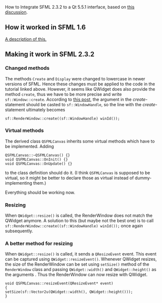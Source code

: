 

How to Integrate SFML 2.3.2 to a Qt 5.5.1 interface, based on [this discussion](http://en.sfml-dev.org/forums/index.php?topic=19163.msg138575#msg138575).

How it worked in SFML 1.6
-------------------------

[A description of this.](http://www.sfml-dev.org/tutorials/1.6/graphics-qt.php)

Making it work in SFML 2.3.2
----------------------------

### Changed methods

The methods `Create` and `Display` were changed to lowercase in newer versions of SFML. Hence these changes must be applied to the code in the tutorial linked above. However, it seems like QWidget does also provide the method `create`, thus we have to be more precise and write `sf::Window::create`. According to [this post](http://en.sfml-dev.org/forums/index.php?topic=13851.msg97124#msg97124), the argument in the *create*-statement should be casted to `sf::WindowHandle`, so the line with the *create*-statement ultimately becomes

    sf::RenderWindow::create((sf::WindowHandle) winId());

### Virtual methods
 
The derived class `QSFMLCanvas` inherits some virtual methods which have to be implemented. Adding

    QSFMLCanvas::~QSFMLCanvas() {}
    void QSFMLCanvas::OnInit() {}
    void QSFMLCanvas::OnUpdate() {}

to the class definition should do it. (I think `QSFMLCanvas` is supposed to be virtual, so it might be better to declare those as virtual instead of dummy-implementing them.)

Everything should be working now.

### Resizing

When `QWidget::resize()` is called, the RenderWindow does not match the QWidget anymore. A solution to this (but maybe not the best one) is to call `sf::RenderWindow::create((sf::WindowHandle) winId());` once again subsequently.

### A better method for resizing

When `QWidget::resize()` is called, it sends a `QResizeEvent` event. This event can be captured using `QWidget::resizeEvent()`. Whenever QWidget resizes, the size of the RenderWindow can be set using `setSize()` method of the `RenderWindow` class and passing `QWidget::width()` and `QWidget::height()` as the arguments . Thus the RenderWindow can now resize with QWidget.

    void QSFMLCanvas::resizeEvent(QResizeEvent* event)
    {
    setSize(sf::Vector2u(QWidget::width(), QWidget::height()));
    }